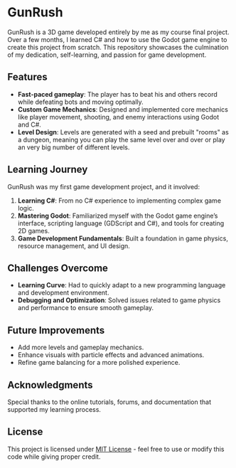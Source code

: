 # GunRush

GunRush is a 3D game developed entirely by me as my course final project. Over a few months, I learned C# and how to use the Godot game engine to create this project from scratch. This repository showcases the culmination of my dedication, self-learning, and passion for game development.

## Features

- **Fast-paced gameplay**: The player has to beat his and others record while defeating bots and moving optimally.
- **Custom Game Mechanics**: Designed and implemented core mechanics like player movement, shooting, and enemy interactions using Godot and C#.
- **Level Design**: Levels are generated with a seed and prebuilt "rooms" as a dungeon, meaning you can play the same level over and over or play an very big number of different levels.

## Learning Journey

GunRush was my first game development project, and it involved:

1. **Learning C#**: From no C# experience to implementing complex game logic.
2. **Mastering Godot**: Familiarized myself with the Godot game engine’s interface, scripting language (GDScript and C#), and tools for creating 2D games.
3. **Game Development Fundamentals**: Built a foundation in game physics, resource management, and UI design.

## Challenges Overcome

- **Learning Curve**: Had to quickly adapt to a new programming language and development environment.
- **Debugging and Optimization**: Solved issues related to game physics and performance to ensure smooth gameplay.

## Future Improvements

- Add more levels and gameplay mechanics.
- Enhance visuals with particle effects and advanced animations.
- Refine game balancing for a more polished experience.

## Acknowledgments

Special thanks to the online tutorials, forums, and documentation that supported my learning process.

## License

This project is licensed under [MIT License](LICENSE) - feel free to use or modify this code while giving proper credit.
